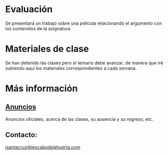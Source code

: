 
# Evaluación
Se presentará un trabajo sobre una película relacionando el argumento con los contenidos de la asignatura.

# Materiales de clase
Se han detenido las clases pero el temario debe avanzar, de manera que iré subiendo aquí los materiales correspondientes a cada semana.

# Más información
## [Anuncios](https://javieriesch.github.io/)
Anuncios oficiales, acerca de las clases, su ausencia y su regreso, etc.
## Contacto: 
[jsantacruz@iescabodelahuerta.com](mailto:jsantacruz@iescabodelahuerta.com)

